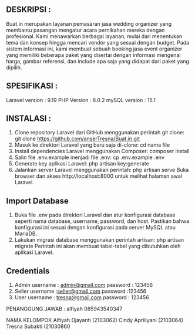 ## DESKRIPSI :
Buat.in merupakan layanan pemasaran jasa wedding organizer yang membantu pasangan mengatur acara pernikahan mereka dengan profesional. Kami menawarkan berbagai layanan, mulai dari menentukan tema dan konsep hingga mencari vendor yang sesuai dengan budget. Pada sistem informasi ini, kami membuat sebuah booking jasa event organizer yang memiliki beberapa paket yang disertai dengan informasi mengenai harga, gambar referensi, dan include apa saja yang didapat dari paket yang dipilih.

## SPESIFIKASI :
Laravel version : 9.19
PHP Version : 8.0.2
mySQL version : 15.1

## INSTALASI :
1. Clone repository Laravel dari GitHub menggunakan perintah git clone:
git clone https://github.com/anserTresna/Buat.in.git
2. Masuk ke direktori Laravel yang baru saja di-clone:
cd nama file
3. Install dependencies Laravel menggunakan Composer:
composer install
4. Salin file .env.example menjadi file .env:
cp .env.example .env
5. Generate key aplikasi Laravel:
php artisan key:generate
6. Jalankan server Laravel menggunakan perintah:
php artisan serve
Buka browser dan akses http://localhost:8000 untuk melihat halaman awal Laravel.

## Import Database
1. Buka file .env pada direktori Laravel dan atur konfigurasi database seperti nama database, username, password, dan host. Pastikan bahwa konfigurasi ini sesuai dengan konfigurasi pada server MySQL atau MariaDB.
2. Lakukan migrasi database menggunakan perintah artisan:
php artisan migrate
Perintah ini akan membuat tabel-tabel yang dibutuhkan oleh aplikasi Laravel.

## Credentials
1. Admin 
username : admin@gmail.com
password : 123456
2. Seller
username :seller@gmail.com
password :123456
3. User
username : tresna@gmail.com
password : 123456

PENANGGUNG JAWAB :
alfiyah 085943540347

NAMA KELOMPOK
Alfiyah Djayanti    (2103062)
Cindy Apriliyani    (2103064)
Tresna Subakti      (21030860
